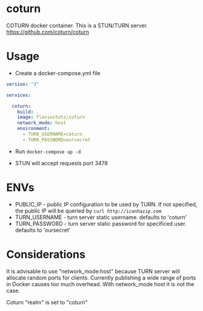 # coturn
COTURN docker container. This is a STUN/TURN server. https://github.com/coturn/coturn

# Usage

* Create a docker-compose.yml file

```yml
version: "3"

services:

  coturn:
    build: .
    image: flaviostutz/coturn
    network_mode: host
    environment:
      - TURN_USERNAME=coturn
      - TURN_PASSWORD=oursecret
```

* Run ```docker-compose up -d```

* STUN will accept requests port 3478

# ENVs

* PUBLIC_IP - public IP configuration to be used by TURN. If not specified, the public IP will be queried by ```curl http://icanhazip.com```
* TURN_USERNAME - turn server static username. defaults to 'coturn'
* TURN_PASSWORD - turn server static password for specificed user. defaults to 'oursecret'

# Considerations

It is advisable to use "network_mode:host" because TURN server will allocate random ports for clients. Currently publishing a wide range of ports in Docker causes too much overhead. With network_mode host it is not the case.

Coturn "realm" is set to "coturn"
